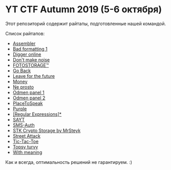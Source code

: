 # YT CTF Autumn 2019 (5-6 октября)
Этот репозиторий содержит райтапы, подготовленные нашей командой.

Список райтапов:

* [Assembler](./Assembler)
* [Bad formatting 1](./Bad%20formatting%201)
* [Digger online](./Digger%20online)
* [Don't make noise](./Don't%20make%20noise)
* [FOTOSTORAGE™](./FOTOSTORAGE™)
* [Go Back](./Go%20Back)
* [Leave for the future](./Leave%20for%20the%20future)
* [Money](./Money)
* [Ne prosto](./Ne%20prosto)
* [Odmen panel 1](./Odmen%20panel%201)
* [Odmen panel 2](./Odmen%20panel%202)
* [PlaceToSpeak](./PlaceToSpeak)
* [Purple](./Purple)
* [[Regular Expressions]*](./[Regular%20Expressions]*)
* [SAYT](./SAYT)
* [SMS-Auth](./SMS-Auth)
* [STK Crypto Storage by MrSteyk](./STK%20Crypto%20Storage%20by%20MrSteyk)
* [Street Attack](./Street%20Attack)
* [Tic-Tac-Toe](./Tic-Tac-Toe)
* [Topsy turvy](./Topsy%20turvy)
* [With meaning](./With%20meaning)

Как и всегда, оптимальность решений не гарантируем. :)
